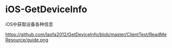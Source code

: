 # iOS-GetDeviceInfo

iOS中获取设备各种信息

https://github.com/laofa2012/GetDeviceInfo/blob/master/ClientTest/ReadMeResource/guide.png
